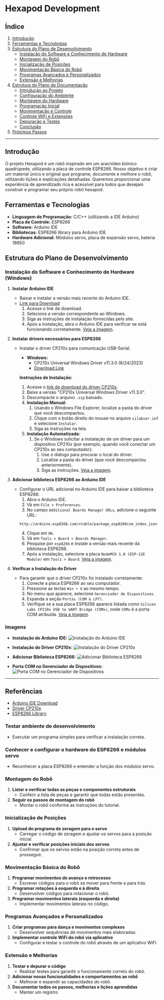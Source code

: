 # Hexapod Development

## Índice

1. [Introdução](#introdução)
2. [Ferramentas e Tecnologias](#ferramentas-e-tecnologias)
3. [Estrutura do Plano de Desenvolvimento](#estrutura-do-plano-de-desenvolvimento)
   - [Instalação do Software e Conhecimento de Hardware](#instalação-do-software-e-conhecimento-de-hardware-windows)
   - [Montagem do Robô](#montagem-do-robô)
   - [Inicialização de Posições](#inicialização-de-posições)
   - [Movimentação Básica do Robô](#movimentação-básica-do-robô)
   - [Programas Avançados e Personalizados](#programas-avançados-e-personalizados)
   - [Extensão e Melhorias](#extensão-e-melhorias)
4. [Estrutura do Plano de Documentação](#estrutura-do-plano-de-documentação)
   - [Introdução ao Projeto](#introdução-ao-projeto)
   - [Configuração do Ambiente](#configuração-do-ambiente)
   - [Montagem do Hardware](#montagem-do-hardware)
   - [Programação Inicial](#programação-inicial)
   - [Movimentação e Controle](#movimentação-e-controle)
   - [Controle WiFi e Extensões](#controle-wifi-e-extensões)
   - [Depuração e Testes](#depuração-e-testes)
   - [Conclusão](#conclusão)
5. [Próximos Passos](#próximos-passos)

---

## Introdução

O projeto Hexapod é um robô inspirado em um aracnídeo biónico quadrúpede, utilizando a placa de controle ESP8266. Nosso objetivo é criar um material único e original que programe, documente e melhore o robô, utilizando lições e explicações detalhadas. Queremos proporcionar uma experiência de aprendizado rica e acessível para todos que desejam construir e programar seu próprio robô hexapod.

## Ferramentas e Tecnologias

- **Linguagem de Programação:** C/C++ (utilizando a IDE Arduino)
- **Placa de Controle:** ESP8266
- **Software:** Arduino IDE
- **Bibliotecas:** ESP8266 library para Arduino IDE
- **Hardware Adicional:** Módulos servo, placa de expansão servo, bateria 18650

## Estrutura do Plano de Desenvolvimento

### Instalação do Software e Conhecimento de Hardware (Windows)

1. **Instalar Arduino IDE**
   - Baixar e instalar a versão mais recente do Arduino IDE.
   - [Link para Download](https://www.arduino.cc/en/software)
     1. Acesse o link de download.
     2. Selecione a versão correspondente ao Windows.
     3. Siga as instruções de instalação fornecidas pelo site.
     4. Após a instalação, abra o Arduino IDE para verificar se está funcionando corretamente. [Veja a imagem](#instalação-do-arduino-ide).

2. **Instalar drivers necessários para ESP8266**
   - Instalar o driver CP210x para comunicação USB-Serial.
     - **Windows:**
       - CP210x Universal Windows Driver v11.3.0 (6/24/2023)
       - [Download Link](https://www.silabs.com/developers/usb-to-uart-bridge-vcp-drivers)

     **Instruções de Instalação:**
     1. Acesse o [link de download do driver CP210x](https://www.silabs.com/developers/usb-to-uart-bridge-vcp-drivers?tab=downloads).
     2. Baixe a versão "CP210x Universal Windows Driver v11.3.0".
     3. Descompacte o arquivo `.zip` baixado.
     4. **Instalação Manual:**
        1. Usando o Windows File Explorer, localize a pasta do driver que você descompactou.
        2. Clique com o botão direito do mouse no arquivo `silabser.inf` e selecione `Instalar`.
        3. Siga as instruções na tela.
     5. **Instalação Automatizada:**
        1. Se o Windows solicitar a instalação de um driver para um dispositivo CP210x (por exemplo, quando você conectar um CP210x ao seu computador):
           1. Use o diálogo para procurar o local do driver.
           2. Localize a pasta do driver (que você descompactou anteriormente).
           3. Siga as instruções. [Veja a imagem](#instalação-do-driver-cp210x).

3. **Adicionar biblioteca ESP8266 ao Arduino IDE**
   - Configurar o URL adicional no Arduino IDE para baixar a biblioteca ESP8266:
     1. Abra o Arduino IDE.
     2. Vá em `File > Preferences`.
     3. No campo `Additional Boards Manager URLs`, adicione o seguinte URL:
     ```plaintext
     http://arduino.esp8266.com/stable/package_esp8266com_index.json
     ```
     4. Clique em `OK`.
     5. Vá em `Tools > Board > Boards Manager`.
     6. Pesquise por `esp8266` e instale a versão mais recente da biblioteca ESP8266.
     7. Após a instalação, selecione a placa `NodeMCU 1.0 (ESP-12E Module)` em `Tools > Board`. [Veja a imagem](#adicionar-biblioteca-esp8266).

4. **Verificar a Instalação do Driver**
   - Para garantir que o driver CP210x foi instalado corretamente:
     1. Conecte a placa ESP8266 ao seu computador.
     2. Pressione as teclas `Win + X` ao mesmo tempo.
     3. No menu que aparece, selecione `Gerenciador de Dispositivos`.
     4. Expanda a seção `Portas (COM & LPT)`.
     5. Verifique se a sua placa ESP8266 aparece listada como `Silicon Labs CP210x USB to UART Bridge (COMx)`, onde `COMx` é a porta COM atribuída. [Veja a imagem](#porta-com-no-gerenciador-de-dispositivos).

### Imagens

- **Instalação do Arduino IDE:**
  ![Instalação do Arduino IDE](https://github.com/user-attachments/assets/9fbaba14-3243-4ecd-921b-e75533ef0837)

- **Instalação do Driver CP210x:**
  ![Instalação do Driver CP210x](path/to/your/image-cp210x.png)

- **Adicionar Biblioteca ESP8266:**
  ![Adicionar Biblioteca ESP8266](path/to/your/image-esp8266.png)

- **Porta COM no Gerenciador de Dispositivos:**
  ![Porta COM no Gerenciador de Dispositivos](https://github.com/user-attachments/assets/187cd7c2-b5dd-443e-a211-69b8254c9ab4)

---

## Referências
- [Arduino IDE Download](https://www.arduino.cc/en/software)
- [Driver CP210x](https://www.silabs.com/developers/usb-to-uart-bridge-vcp-drivers)
- [ESP8266 Library](http://arduino.esp8266.com/stable/package_esp8266com_index.json)

### Testar ambiente de desenvolvimento
   - Executar um programa simples para verificar a instalação correta.
### Conhecer e configurar o hardware do ESP8266 e módulos servo
   - Reconhecer a placa ESP8266 e entender a função dos módulos servo.

### Montagem do Robô
1. **Listar e verificar todas as peças e componentes estruturais**
   - Conferir a lista de peças e garantir que todas estão presentes.
2. **Seguir os passos de montagem do robô**
   - Montar o robô conforme as instruções do tutorial.

### Inicialização de Posições
1. **Upload do programa de zeragem para o servo**
   - Carregar o código de zeragem e ajustar os servos para a posição inicial.
2. **Ajustar e verificar posições iniciais dos servos**
   - Confirmar que os servos estão na posição correta antes de prosseguir.

### Movimentação Básica do Robô
1. **Programar movimentos de avanço e retrocesso**
   - Escrever códigos para o robô se mover para frente e para trás.
2. **Programar rotações à esquerda e à direita**
   - Desenvolver códigos para rotacionar o robô.
3. **Programar movimentos laterais (esquerda e direita)**
   - Implementar movimentos laterais no código.

### Programas Avançados e Personalizados
1. **Criar programas para dança e movimentos complexos**
   - Desenvolver sequências de movimentos mais elaboradas.
2. **Implementar controle WiFi do robô via aplicativo**
   - Configurar e testar o controle do robô através de um aplicativo WiFi.

### Extensão e Melhorias
1. **Testar e depurar o código**
   - Realizar testes para garantir o funcionamento correto do robô.
2. **Adicionar novas funcionalidades e comportamentos ao robô**
   - Melhorar e expandir as capacidades do robô.
3. **Documentar todos os passos, melhorias e lições aprendidas**
   - Manter um registro
